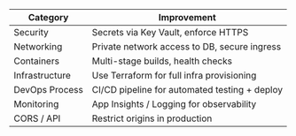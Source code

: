 | Category       | Improvement                                   |
| -------------- | --------------------------------------------- |
| Security       | Secrets via Key Vault, enforce HTTPS          |
| Networking     | Private network access to DB, secure ingress  |
| Containers     | Multi-stage builds, health checks             |
| Infrastructure | Use Terraform for full infra provisioning     |
| DevOps Process | CI/CD pipeline for automated testing + deploy |
| Monitoring     | App Insights / Logging for observability      |
| CORS / API     | Restrict origins in production                |


 